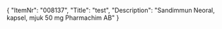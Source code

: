 {
  "ItemNr": "008137",
  "Title": "test",
  "Description": "Sandimmun Neoral, kapsel, mjuk 50 mg Pharmachim AB"
}